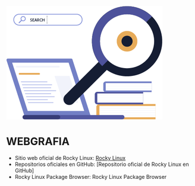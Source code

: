 ![webgrafia](/img/webgrafia.png)

# WEBGRAFIA
- Sitio web oficial de Rocky Linux:
[Rocky Linux](https://rockylinux.org/)
- Repositorios oficiales en GitHub:
[Repositorio oficial de Rocky Linux en GitHub]
- Rocky Linux Package Browser:
Rocky Linux Package Browser
